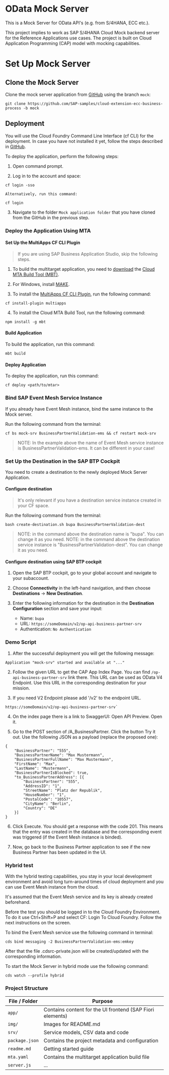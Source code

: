 # OData Mock Server

This is a Mock Server for OData API's (e.g. from S/4HANA, ECC etc.).

This project implies to work as SAP S/4HANA Cloud Mock backend server for the Reference Applications use cases. The project is built on Cloud Application Programming (CAP) model with mocking capabilities.

# Set Up Mock Server

## Clone the Mock Server

Clone the mock server application from [GitHub](https://github.com/SAP-samples/cloud-extension-ecc-business-process) using the branch `mock`:

```
git clone https://github.com/SAP-samples/cloud-extension-ecc-business-process -b mock
```

## Deployment

You will use the Cloud Foundry Command Line Interface (cf CLI) for the deployment. In case you have not installed it yet, follow the steps described in [GitHub](https://github.com/cloudfoundry/cli#downloads).

To deploy the application, perform the following steps:

1. Open command prompt.

2. Log in to the account and space:

```
cf login -sso
```

    Alternatively, run this command:

```
cf login
```

3. Navigate to the folder `Mock application folder` that you have cloned from the GitHub in the previous step.

### Deploy the Application Using MTA

#### Set Up the MultiApps CF CLI Plugin

> If you are using SAP Business Application Studio, skip the following steps. 

1. To build the multitarget application, you need to [download](https://sap.github.io/cloud-mta-build-tool/download/) the [Cloud MTA Build Tool (MBT)](https://sap.github.io/cloud-mta-build-tool/).

2. For Windows, install [MAKE](https://www.gnu.org/software/make/).

3. To install the [MultiApps CF CLI Plugin](https://github.com/cloudfoundry-incubator/multiapps-cli-plugin), run the following command: 

`cf install-plugin multiapps`

4. To install the Cloud MTA Build Tool, run the following command: 

`npm install -g mbt`


#### Build Application

To build the application, run this command: 

```
mbt build
```

#### Deploy Application

To deploy the application, run this command: 

```
cf deploy <path/to/mtar>
```

### Bind SAP Event Mesh Service Instance

If you already have Event Mesh instance, bind the same instance to the Mock server.

Run the following command from the terminal:

```
cf bs mock-srv BusinessPartnerValidation-ems && cf restart mock-srv
```

> NOTE: In the example above the name of Event Mesh service instance is BusinessPartnerValidation-ems. It can be different in your case!

### Set Up the Destination in the SAP BTP Cockpit

You need to create a destination to the newly deployed Mock Server Application.

#### Configure destination

> It's only relevant if you have a destination service instance created in your CF space. 

Run the following command from the terminal:

```
bash create-destination.sh bupa BusinessPartnerValidation-dest
```

> NOTE: in the command above the destination name is "bupa". You can change it as you need.
> NOTE: in the command above the destination service instance is "BusinessPartnerValidation-dest". You can change it as you need.

#### Configure destination using SAP BTP cockpit

1. Open the SAP BTP cockpit, go to your global account and navigate to your subaccount.

2. Choose **Connectivity** in the left-hand navigation, and then choose **Destinations** &rarr; **New Destination**.

3. Enter the following information for the destination in the **Destination Configuration** section and save your input:

    - Name: `bupa`
    - URL: `https://someDomain/v2/op-api-business-partner-srv`
    - Authentication: `No Authentication`

### Demo Script

1. After the successful deployment you will get the following message:

`Application "mock-srv" started and available at "..."`

2. Follow the given URL to get the CAP App Index Page. You can find `/op-api-business-partner-srv` link there. This URL can be used as OData V4 Endpoint. Use this URL in the corresponding destination for your mission.

3. If you need V2 Endpoint please add '/v2' to the endpoint URL.

```
https://someDomain/v2/op-api-business-partner-srv`
```

4. On the index page there is a link to SwaggerUI: Open API Preview. Open it.

5. Go to the POST section of /A_BusinessPartner. Click the button Try it out. Use the following JSON as a payload (replace the proposed one):

```
{  
    "BusinessPartner": "555",  
	"BusinessPartnerName": "Max Mustermann",  
	"BusinessPartnerFullName": "Max Mustermann",  
	"FirstName": "Max",  
	"LastName": "Mustermann",  
	"BusinessPartnerIsBlocked": true,  
	"to_BusinessPartnerAddress": [{  
        "BusinessPartner": "555",  
		"AddressID": "1",  
		"StreetName": "Platz der Republik",  
		"HouseNumber": "1",  
		"PostalCode": "10557",  
		"CityName": "Berlin",  
		"Country": "DE"  
	}]  
}
```

6. Click Execute. 
You should get a response with the code 201. This means that the entry was created in the database and the corresponding event was triggered (if the Event Mesh instance is binded).

7. Now, go back to the Business Partner application to see if the new Business Partner has been updated in the UI.

### Hybrid test

With the hybrid testing capabilities, you stay in your local development environment and avoid long turn-around times of cloud deployment and you can use Event Mesh instance from the cloud.

It's assumed that the Event Mesh service and its key is already created beforehand.

Before the test you should be logged in to the Cloud Foundry Environment. To do it use Ctrl+Shift+P and select CF: Login To Cloud Foundry. Follow the next instructions on the screen.

To bind the Event Mesh service use the following command in terminal:

```
cds bind messaging -2 BusinessPartnerValidation-ems:emkey
```

After that the file .cdsrc-private.json will be created/updated with the corresponding information.

To start the Mock Server in hybrid mode use the following command:

```
cds watch --profile hybrid
```

### Project Structure

File / Folder | Purpose
----------|------------
`app/` | Contains content for the UI frontend (SAP Fiori elements)
`img/` | Images for README.md
`srv/` | Service models, CSV data and code
`package.json` | Contains the project metadata and configuration
`readme.md`	| Getting started guide
`mta.yaml` | Contains the multitarget application build file
`server.js`	| ...
